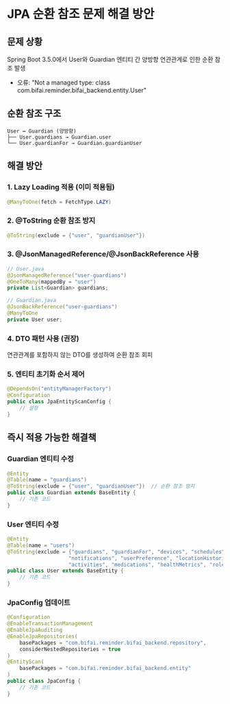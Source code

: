 # JPA 순환 참조 문제 해결 방안

## 문제 상황
Spring Boot 3.5.0에서 User와 Guardian 엔티티 간 양방향 연관관계로 인한 순환 참조 발생
- 오류: "Not a managed type: class com.bifai.reminder.bifai_backend.entity.User"

## 순환 참조 구조
```
User ↔ Guardian (양방향)
├── User.guardians → Guardian.user
└── User.guardianFor → Guardian.guardianUser
```

## 해결 방안

### 1. Lazy Loading 적용 (이미 적용됨)
```java
@ManyToOne(fetch = FetchType.LAZY)
```

### 2. @ToString 순환 참조 방지
```java
@ToString(exclude = {"user", "guardianUser"})
```

### 3. @JsonManagedReference/@JsonBackReference 사용
```java
// User.java
@JsonManagedReference("user-guardians")
@OneToMany(mappedBy = "user")
private List<Guardian> guardians;

// Guardian.java
@JsonBackReference("user-guardians")
@ManyToOne
private User user;
```

### 4. DTO 패턴 사용 (권장)
연관관계를 포함하지 않는 DTO를 생성하여 순환 참조 회피

### 5. 엔티티 초기화 순서 제어
```java
@DependsOn("entityManagerFactory")
@Configuration
public class JpaEntityScanConfig {
    // 설정
}
```

## 즉시 적용 가능한 해결책

### Guardian 엔티티 수정
```java
@Entity
@Table(name = "guardians")
@ToString(exclude = {"user", "guardianUser"})  // 순환 참조 방지
public class Guardian extends BaseEntity {
    // 기존 코드
}
```

### User 엔티티 수정
```java
@Entity
@Table(name = "users")
@ToString(exclude = {"guardians", "guardianFor", "devices", "schedules", 
                    "notifications", "userPreference", "locationHistories", 
                    "activities", "medications", "healthMetrics", "roles"})
public class User extends BaseEntity {
    // 기존 코드
}
```

### JpaConfig 업데이트
```java
@Configuration
@EnableTransactionManagement
@EnableJpaAuditing
@EnableJpaRepositories(
    basePackages = "com.bifai.reminder.bifai_backend.repository",
    considerNestedRepositories = true
)
@EntityScan(
    basePackages = "com.bifai.reminder.bifai_backend.entity"
)
public class JpaConfig {
    // 기존 코드
}
```